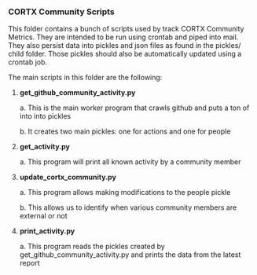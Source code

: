 ### CORTX Community Scripts

This folder contains a bunch of scripts used by track CORTX Community Metrics.  They are intended to be run using crontab and piped into mail.
They also persist data into pickles and json files as found in the pickles/ child folder.  Those pickles should also be automatically updated
using a crontab job.

The main scripts in this folder are the following:
1. **get_github_community_activity.py**

    a. This is the main worker program that crawls github and puts a ton of into into pickles
    
    b. It creates two main pickles: one for actions and one for people
    
2. **get_activity.py**

    a. This program will print all known activity by a community member
    
3. **update_cortx_community.py**

    a. This program allows making modifications to the people pickle
    
    b. This allows us to identify when various community members are external or not
    
4. **print_activity.py**

    a. This program reads the pickles created by get_github_community_activity.py and prints the data from the latest report
